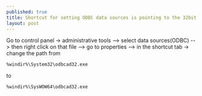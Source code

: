 ```yaml
---
published: true
title: Shortcut for setting ODBC data sources is pointing to the 32bit data sources instead of 64bit
layout: post
---
```

Go to control panel -> administrative tools --> select data sources(ODBC) --> then right click on that file --> go to properties --> in the shortcut tab -> change the path from

~~~
%windir%\System32\odbcad32.exe
~~~

to

~~~
%windir%\SysWOW64\odbcad32.exe
~~~